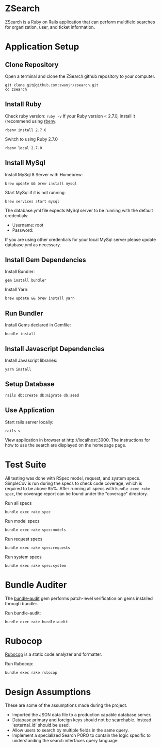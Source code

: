# ZSearch

ZSearch is a Ruby on Rails application that can perform multifield searches for organization, user, and ticket information. 

# Application Setup

## Clone Repository
Open a terminal and clone the ZSearch github repository to your computer.
```shell
git clone git@github.com:swanjr/zsearch.git
cd zsearch
```

## Install Ruby
Check ruby version: `ruby -v`
If your Ruby version < 2.7.0, install it (recommend using [rbenv](https://github.com/rbenv/rbenv#installation). 
```shell
rbenv install 2.7.0
```
Switch to using Ruby 2.7.0
```shell
rbenv local 2.7.0
```

## Install MySql
Install MySql 8 Server with Homebrew:
```shell
brew update && brew install mysql
```

Start MySql if it is not running:
```shell
brew services start mysql
```

The database.yml file expects MySql server to be running with the default credentials:
- Username: root
- Password: 

If you are using other credentials for your local MySql server please update database.yml as necessary.

## Install Gem Dependencies
Install Bundler:
```shell
gem install bundler
```

Install Yarn:
```shell
brew update && brew install yarn
```

## Run Bundler
Install Gems declared in Gemfile:
```shell
bundle install
```

## Install Javascript Dependencies
Install Javascript libraries: 
```shell
yarn install
```

## Setup Database
```shell
rails db:create db:migrate db:seed
```

## Use Application
Start rails server locally:
```shell
rails s
```
View application in browser at http://localhost:3000. The instructions for how to use the search are displayed 
on the homepage page.

# Test Suite
All testing was done with RSpec model, request, and system specs. SimpleCov is run during the specs to check code coverage, which is required to be above 95%. After running all specs with `bundle exec rake spec`, the coverage report can be found under the "coverage" directory.

Run all specs
```shell
bundle exec rake spec
```

Run model specs
```shell
bundle exec rake spec:models
```

Run request specs
```shell
bundle exec rake spec:requests
```

Run system specs
```shell
bundle exec rake spec:system
```

# Bundle Auditer
The [bundle-audit](https://github.com/rubysec/bundler-audit) gem performs patch-level 
verification on gems installed through bundler.

Run bundle-audit:
```shell
bundle exec rake bundle:audit
```

# Rubocop
[Rubocop](https://github.com/rubocop-hq/rubocop) is a static code analyzer and formatter.

Run Rubocop:
```shell
bundle exec rake rubocop
```

# Design Assumptions
These are some of the assumptions made during the project.
- Imported the JSON data file to a production capable database server.
- Database primary and foreign keys should not be searchable. Instead 'external_id' should be used.
- Allow users to search by multiple fields in the same query.
- Implement a specialized Search PORO to contain the logic specific to understanding the search interfaces query language.
